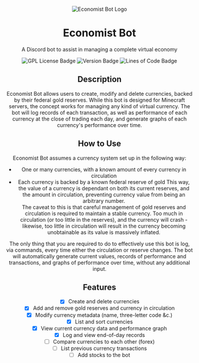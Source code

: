 <div align="center">

![Economist Bot Logo](../assets/logo-banner.png)

# Economist Bot
A Discord bot to assist in managing a complete virtual economy

![GPL License Badge](https://img.shields.io/github/license/Starkiller645/economist?color=%23ffcb21&style=for-the-badge)
![Version Badge](https://img.shields.io/github/v/tag/Starkiller645/economist?color=%23219aff&include_prereleases&label=Version&style=for-the-badge)
![Lines of Code Badge](https://img.shields.io/tokei/lines/github/Starkiller645/economist?color=%23219aff&style=for-the-badge)


## Description
Economist Bot allows users to create, modify and delete currencies, backed by their federal gold reserves. While this bot is designed for Minecraft servers, the concept works for managing any kind of virtual currency. The bot will log records of each transaction, as well as performance of each currency at the close of trading each day, and generate graphs of each currency's performance over time.

## How to Use
Economist Bot assumes a currency system set up in the following way:
- One or many currencies, with a known amount of every currency in circulation
- Each currency is backed by a known federal reserve of gold
This way, the value of a currency is dependant on both its current reserves, and the amount in circulation, preventing currency value from being an arbitrary number.  
The caveat to this is that careful management of gold reserves and circulation is required to maintain a stable currency. Too much in circulation (or too little in the reserves), and the currency will crash - likewise, too little in circulation will result in the currency becoming unobtainable as its value is massively inflated.  
  
The only thing that you are required to do to effectively use this bot is log, via commands, every time either the circulation or reserve changes. The bot will automatically generate current values, records of performance and transactions, and graphs of performance over time, without any additional input.

## Features
- [x] Create and delete currencies
- [x] Add and remove gold reserves and currency in circulation
- [x] Modify currency metadata (name, three-letter code &c.)
- [x] List and sort currencies
- [x] View current currency data and performance graph
- [x] Log and view end-of-day records
- [ ] Compare currencies to each other (forex)
- [ ] List previous currency transactions
- [ ] Add stocks to the bot
